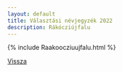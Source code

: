 ```yaml
---
layout: default
title: Választási névjegyzék 2022
description: Rákócziújfalu
---
```


{% include Raakoocziuujfalu.html %}

[Vissza](./)